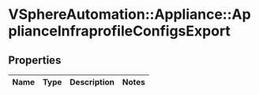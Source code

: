 # VSphereAutomation::Appliance::ApplianceInfraprofileConfigsExport

## Properties
Name | Type | Description | Notes
------------ | ------------- | ------------- | -------------


